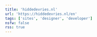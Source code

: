```yaml
---
title: 'hiddedevries.nl'
url: 'https://hiddedevries.nl/en'
tags: ['sites', 'designer', 'developer']
nsfw: false
rss: true
---
```

